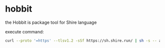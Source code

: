 # hobbit
the Hobbit is package tool for Shire language

execute command:

```bash
curl --proto '=https' --tlsv1.2 -sSf https://sh.shire.run/ | sh -s -- autodev
```


